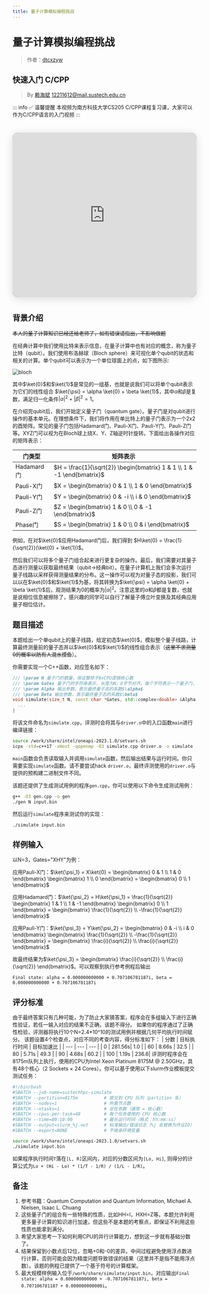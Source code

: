 ```yaml
---
title: 量子计算模拟编程挑战
---
```


<script setup>
import { onMounted } from 'vue'

onMounted(() => {
  // 创建覆盖层
  const overlay = Object.assign(document.createElement('div'), {
    style: `
      position: fixed;
      inset: 0;
      z-index: 9999;
      pointer-events: auto;
      background: linear-gradient(180deg, #000000 0%, #0a0a2a 100%);
      opacity: 0;
      transition: opacity 1.2s ease;
      overflow: hidden;
      display: flex;
      flex-direction: column;
      justify-content: center;
      align-items: center;
    `
  })
  document.body.appendChild(overlay)
  requestAnimationFrame(() => { overlay.style.opacity = 1 })
  
  // 创建星空背景画布
  const bgCanvas = document.createElement('canvas')
  bgCanvas.style.position = 'absolute'
  bgCanvas.style.top = '0'
  bgCanvas.style.left = '0'
  bgCanvas.style.width = '100%'
  bgCanvas.style.height = '100%'
  bgCanvas.style.pointerEvents = 'none'
  overlay.appendChild(bgCanvas)
  
  // 设置画布
  const ctx = bgCanvas.getContext('2d')
  let w = bgCanvas.width = window.innerWidth
  let h = bgCanvas.height = window.innerHeight
  
  // 创建星星数组 - 包括移动星星和固定闪烁星星
  const stars = []
  const starCount = 50
  const fixedStarCount = 500 // 固定闪烁星星数量
  
  // 添加移动的星星
  for (let i = 0; i < starCount; i++) {
    stars.push({
      x: Math.random() * w,
      y: Math.random() * h,
      size: Math.random() * 1.5 + 0.5,
      speed: Math.random() * 0.8 + 0.2,
      alpha: Math.random() * 0.7 + 0.3,
      direction: Math.random() > 0.5 ? 1 : -1,
      isFixed: false,
      pulseSpeed: 0
    })
  }
  
  // 添加固定的闪烁星星
  for (let i = 0; i < fixedStarCount; i++) {
    stars.push({
      x: Math.random() * w,
      y: Math.random() * h,
      size: Math.random() * 1.5 + 0.5, // 固定星星稍大一点
      speed: 0, // 固定星星不移动
      alpha: Math.random() + 0.3,
      direction: 0,
      isFixed: true,
      pulseSpeed: Math.random() * 0.02 + 0.01, // 闪烁速度
      pulseDirection: Math.random() > 0.5 ? 1 : -1
    })
  }
  
  // 创建彗星数组
  const comets = []
  const cometCount = 3
  for (let i = 0; i < cometCount; i++) {
    comets.push({
      x: Math.random() * w,
      y: Math.random() * h,
      angle: Math.random() * Math.PI * 2,
      speed: 1 + Math.random() * 2,
      length: 50 + Math.random() * 100,
      life: 100
    })
  }

  const logo = Object.assign(document.createElement('div'), {
    innerText: 'SUSTCSC',
    style: `
      position: relative;
      font-size: 40px;
      font-weight: 900;
      font-family: 'Dancing Script', cursive;
      color: transparent;
      -webkit-text-stroke: 1px rgba(255, 255, 255, 0.8);
      text-shadow: 
        0 0 10px rgba(255, 255, 255, 0.5),
        0 0 20px rgba(255, 255, 255, 0.3),
        0 0 30px rgba(255, 255, 255, 0.1);
      letter-spacing: 8px;
      z-index: 10000;
      pointer-events: none;
      animation: glow 3s infinite alternate;
    `
  })
  overlay.appendChild(logo)
  
  // 创建点击提示
  const prompt = Object.assign(document.createElement('div'), {
    innerText: '点击任意处继续',
    style: `
      position: absolute;
      top: 75%;
      left: 50%;
      transform: translate(-50%, -50%);
      font-size: 16px;
      color: #fff;
      font-family: 'Arial', sans-serif;
      letter-spacing: 2px;
      opacity: 0.8;
      pointer-events: none;
      z-index: 10000;
      animation: pulse 2s infinite;
    `
  })
  overlay.appendChild(prompt)
  
  // 添加动画样式
  const style = document.createElement('style')
  style.innerHTML = `
    @keyframes pulse {
      0% { opacity: 0.6; }
      50% { opacity: 1; }
      100% { opacity: 0.6; }
    }
    
    @keyframes glow {
      0% {
        text-shadow: 
          0 0 5px rgba(255, 255, 255, 0.5),
          0 0 15px rgba(255, 255, 255, 0.3),
          0 0 25px rgba(255, 255, 255, 0.1);
      }
      100% {
        text-shadow: 
          0 0 10px rgba(255, 255, 255, 0.8),
          0 0 30px rgba(255, 255, 255, 0.5),
          0 0 50px rgba(255, 255, 255, 0.3);
      }
    }
  `
  document.head.appendChild(style)
  
  // 动画循环
  let running = true
  let frameCount = 0

  function animate() {
    if (!running) return
    
    // 清除画布
    ctx.fillStyle = 'rgba(0, 0, 10, 0.1)'
    ctx.fillRect(0, 0, w, h)
    
    // 绘制星星
    ctx.fillStyle = 'white'
    for (let i = 0; i < stars.length; i++) {
      const star = stars[i]
      
      // 更新闪烁星星的透明度
      if (star.isFixed) {
        star.alpha += star.pulseSpeed * star.pulseDirection
        
        // 反转闪烁方向
        if (star.alpha > 0.8 || star.alpha < 0.2) {
          star.pulseDirection *= -1
        }
      }
      
      ctx.globalAlpha = star.alpha
      ctx.beginPath()
      ctx.arc(star.x, star.y, star.size, 0, Math.PI * 2)
      ctx.fill()
      
      // 移动非固定星星
      if (!star.isFixed) {
        star.x += star.speed * star.direction * 0.5
        star.y += star.speed
        
        // 边界重置
        if (star.x > w) star.x = 0
        if (star.x < 0) star.x = w
        if (star.y > h) star.y = 0
      }
    }
    
    // 绘制彗星
    for (let i = 0; i < comets.length; i++) {
      const comet = comets[i]
      ctx.save()
      ctx.translate(comet.x, comet.y)
      ctx.rotate(comet.angle)
      
      // 创建彗星渐变
      const gradient = ctx.createLinearGradient(0, 0, comet.length, 0)
      gradient.addColorStop(0, 'rgba(255, 255, 255, 0)')
      gradient.addColorStop(0.3, 'rgba(255, 255, 255, 0.8)')
      gradient.addColorStop(1, 'rgba(255, 255, 255, 0)')
      
      ctx.fillStyle = gradient
      ctx.fillRect(0, -1, comet.length, 2)
      ctx.restore()
      
      // 移动彗星
      comet.x += Math.cos(comet.angle) * comet.speed
      comet.y += Math.sin(comet.angle) * comet.speed
      
      comet.life--
      
      // 重置彗星
      if (comet.life <= 0 || 
          comet.x < -100 || comet.x > w + 100 || 
          comet.y < -100 || comet.y > h + 100) {
        // 从边缘开始
        const side = Math.floor(Math.random() * 4)
        if (side === 0) { // top
          comet.x = Math.random() * w
          comet.y = -20
        } else if (side === 1) { // right
          comet.x = w + 20
          comet.y = Math.random() * h
        } else if (side === 2) { // bottom
          comet.x = Math.random() * w
          comet.y = h + 20
        } else { // left
          comet.x = -20
          comet.y = Math.random() * h
        }
        
        comet.angle = Math.atan2(
          h/2 - comet.y + Math.random() * 100 - 50,
          w/2 - comet.x + Math.random() * 100 - 50
        )
        comet.speed = 1 + Math.random() * 2
        comet.length = 50 + Math.random() * 100
        comet.life = 200 + Math.random() * 300
      }
    }
    
    frameCount++
    requestAnimationFrame(animate)
  }
  
  // 开始动画
  animate()
  
  // 处理窗口大小变化
  window.addEventListener('resize', () => {
    w = bgCanvas.width = window.innerWidth
    h = bgCanvas.height = window.innerHeight
    
    // 重置星星位置
    stars.forEach(star => {
      if (!star.isFixed) {
        star.x = Math.random() * w
        star.y = Math.random() * h
      }
    })
    
    // 重置彗星位置
    comets.forEach(comet => {
      comet.x = Math.random() * w
      comet.y = Math.random() * h
    })
  })
  
  // 关闭覆盖层
  const closeOverlay = () => {
    if (!running) return
    running = false
    overlay.style.opacity = 0
    setTimeout(() => overlay.remove(), 1200)
  }
  
  // 点击关闭
  overlay.addEventListener('click', closeOverlay)
  
  // 6秒后自动关闭
  setTimeout(closeOverlay, 6000)
})
</script>

<ClientOnly />

# 量子计算模拟编程挑战

> 作者：[dtcxzyw](https://github.com/dtcxzyw)

## 快速入门 C/CPP

> By [赖海斌](https://space.bilibili.com/358070321) 12211612@mail.sustech.edu.cn 

::: info ✅ 温馨提醒
本视频为南方科技大学CS205 C/CPP课程复习课，大家可以作为C/CPP语言的入门视频
:::

<div style="position: relative; width: 100%; max-width: 800px; margin: 40px auto; box-shadow: 0 4px 24px #0002; border-radius: 16px; overflow: hidden; background: #181c2f;">
  <iframe 
    src="https://player.bilibili.com/player.html?bvid=BV1PFf6YGEyW&page=1&as_wide=1&high_quality=1&danmaku=0"
    allowfullscreen="allowfullscreen" 
    width="100%" 
    height="450" 
    scrolling="no" 
    frameborder="0" 
    style="display: block; border: none;"
    sandbox="allow-top-navigation allow-same-origin allow-forms allow-scripts">
  </iframe>
</div>


## 背景介绍
~~本人的量子计算知识已经还给老师了，如有错误请指出，不影响做题~~

在经典计算中我们使用比特来表示信息，在量子计算中也有对应的概念，称为量子比特（qubit）。我们使用布洛赫球（Bloch sphere）来可视化单个qubit的状态和相关的计算。单个qubit可以表示为一个单位球面上的点，如下图所示:

![bloch](imgs/bloch.png)

其中$\ket{0}$和$\ket{1}$是常见的一组基，也就是说我们可以将单个qubit表示为它们的线性组合
$\ket{\psi} = \alpha \ket{0} + \beta \ket{1}$，其中$\alpha$和$\beta$是复数，满足归一化条件$|\alpha|^2 + |\beta|^2 = 1$。

在介绍完qubit后，我们开始定义量子门（quantum gate）。量子门是对qubit进行操作的基本单元。在理想条件下，我们将作用在单比特上的量子门表示为一个2x2的酉矩阵。常见的量子门包括Hadamard门、Pauli-X门、Pauli-Y门、Pauli-Z门等。XYZ门可以视为在Bloch球上绕X、Y、Z轴逆时针旋转。下面给出各操作对应的矩阵表示：

| 门类型 | 矩阵表示 |
| --- | --- |
| Hadamard门 | $H = \frac{1}{\sqrt{2}} \begin{bmatrix} 1 & 1 \\ 1 & -1 \end{bmatrix}$ |
| Pauli-X门 | $X = \begin{bmatrix} 0 & 1 \\ 1 & 0 \end{bmatrix}$ |
| Pauli-Y门 | $Y = \begin{bmatrix} 0 & -i \\ i & 0 \end{bmatrix}$ |
| Pauli-Z门 | $Z = \begin{bmatrix} 1 & 0 \\ 0 & -1 \end{bmatrix}$ |
| Phase门 | $S = \begin{bmatrix} 1 & 0 \\ 0 & i \end{bmatrix}$ |

例如，在对$\ket{0}$应用Hadamard门后，我们得到
$H\ket{0} = \frac{1}{\sqrt{2}}(\ket{0} + \ket{1})$。

然后我们可以将多个量子门组合起来进行更复杂的操作。最后，我们需要对其量子态进行测量以获取最终结果（qubit->经典bit）。在量子计算机上我们会多次运行量子线路以采样获得测量结果的分布。这一操作可以视为对量子态的投影，我们可以以在$\ket{0}$和$\ket{1}$为基，将其转换为$\ket{\psi} = \alpha \ket{0} + \beta \ket{1}$后，观测结果为0的概率为$|\alpha|^2$。注意这里的$\alpha$和$\beta$都是复数，也就是说相位信息被擦除了，感兴趣的同学可以自行了解量子傅立叶变换及其经典应用量子相位估计。

## 题目描述
本题给出一个单qubit上的量子线路，给定初态$\ket{0}$，模拟整个量子线路，计算最终测量前的量子态并以$\ket{0}$和$\ket{1}$的线性组合表示（~~这里不求测量0的概率以防有人混水摸鱼~~）。

你需要实现一个C++函数，对应签名如下：
```cpp
/// \param N 量子门的数量，保证整除于8xCPU逻辑核心数
/// \param Gates 量子门的字符串表示，长度为N，8字节对齐。每个字符表示一个量子门，只可能为'H', 'X', 'Y', 'Z', 'S'中的一个，分别表示Hadamard门、Pauli-X门、Pauli-Y门、Pauli-Z门和Phase门。
/// \param Alpha 输出参数，表示最终量子态的系数$\alpha$
/// \param Beta 输出参数，表示最终量子态的系数$\beta$
void simulate(size_t N, const char *Gates, std::complex<double> &Alpha, std::complex<double> &Beta) {
  ...
}
```

将该文件命名为`simulate.cpp`，评测时会将其与`driver.o`中的入口函数`main`进行编译链接：
```bash
source /work/share/intel/oneapi-2023.1.0/setvars.sh
icpx -std=c++17 -xHost -qopenmp -O3 simulate.cpp driver.o -o simulate
```
`main`函数会负责读取输入并调用`simulate`函数，然后输出结果与运行时间。你只需要实现`simulate`函数。请不要尝试hack `driver.o`，最终评测使用的`driver.o`与提供的预构建二进制文件不同。

该题还提供了生成测试用例的程序`gen.cpp`，你可以使用以下命令生成测试用例：
```bash
g++ -O3 gen.cpp -o gen
./gen N input.bin
```
然后运行`simulate`程序来测试你的实现：
```bash
./simulate input.bin
```

## 样例输入

以N=3，Gates="XHY"为例：

应用Pauli-X门：$\ket{\psi_1} = X\ket{0} = \begin{bmatrix} 0 & 1 \\ 1 & 0 \end{bmatrix} \begin{bmatrix} 1 \\ 0 \end{bmatrix} = \begin{bmatrix} 0 \\ 1 \end{bmatrix}$

应用Hadamard门：$\ket{\psi_2} = H\ket{\psi_1} = \frac{1}{\sqrt{2}} \begin{bmatrix} 1 & 1 \\ 1 & -1 \end{bmatrix} \begin{bmatrix} 0 \\ 1 \end{bmatrix} = \begin{bmatrix} \frac{1}{\sqrt{2}} \\ -\frac{1}{\sqrt{2}} \end{bmatrix}$

应用Pauli-Y门：$\ket{\psi_3} = Y\ket{\psi_2} = \begin{bmatrix} 0 & -i \\ i & 0 \end{bmatrix} \begin{bmatrix} \frac{1}{\sqrt{2}} \\ -\frac{1}{\sqrt{2}} \end{bmatrix} = \begin{bmatrix} \frac{i}{\sqrt{2}} \\ \frac{i}{\sqrt{2}} \end{bmatrix}$

故最终结果为$\ket{\psi_3} = \begin{bmatrix} \frac{i}{\sqrt{2}} \\ \frac{i}{\sqrt{2}} \end{bmatrix}$。可以观察到执行参考例程后输出
```
Final state: alpha = 0.000000000000 + 0.707106781187i, beta = 0.000000000000 + 0.707106781187i
```

## 评分标准
由于最终答案只有几种可能，为了防止大家猜答案，程序会在多组输入下进行正确性验证，若任一输入对应的结果不正确，该题不得分。
如果你的程序通过了正确性检验，评测器将执行10个N=2.4*10^10的测试用例并根据几何平均执行时间赋分。
该题设置4个检查点，对应不同的考查内容，得分标准如下：
| 分数 | 目标执行时间 | 目标加速比 |
| --- | ---    | --- |
| 0   | 281.56s| 1.0  |
| 60  | 8.66s  | 32.5 |
| 80  | 5.71s  | 49.3 |
| 90  | 4.68s  | 60.2 |
| 100 | 1.19s  | 236.6|
评测时程序会在8175m队列上执行，使用的CPU为Intel Xeon Platinum 8175M @ 2.50GHz，具有48个核心（2 Sockets × 24 Cores）。你可以基于使用以下slurm作业模板提交测试任务：
```bash
#!/bin/bash
#SBATCH --job-name=sustechhpc-simulate
#SBATCH --partition=8175m          # 提交到 CPU 队列（partition 名）
#SBATCH --nodes=1                  # 所需节点数
#SBATCH --ntasks=1                 # 总任务数（通常 = 核心数）
#SBATCH --cpus-per-task=48         # 每个任务使用的 CPU 核心数
#SBATCH --time=00:10:00            # 最长运行时间（格式：hh:mm:ss）
#SBATCH --output=slurm_%j.out      # 标准输出/错误日志（%j 会替换为作业ID）
#SBATCH --export=NONE              # 不继承环境变量

source /work/share/intel/oneapi-2023.1.0/setvars.sh
./simulate input.bin
```
如果程序执行时间`T`落在`[L, R]`区间内，对应的分数区间为`[Lo, Hi]`, 则得分的计算公式为`Lo + (Hi - Lo) * (1/T - 1/R) / (1/L - 1/R)`。

## 备注
1. 参考书籍：Quantum Computation and Quantum Information, Michael A. Nielsen, Isaac L. Chuang
2. 这些量子门的组合有一些特殊的性质，比如HH=I，HXH=Z等。本题允许利用更多量子计算的知识进行加速，但这些不是本题的考察点，即保证不利用这些性质也能拿到满分。
3. 希望大家思考一下如何利用CPU的并行计算能力，想到这一步就有基础分数了。
4. 结果保留到小数点后12位，忽略+0和-0的差异。中间过程避免使用浮点数进行计算，否则可能会因为精度问题导致错误的结果（这里并不是指不能用浮点数）。该题的例程已提供了一个基于符号的计算框架。
5. 最大规模样例输入位于`/work/share/simulate/input.bin`，对应输出`Final state: alpha = 0.000000000000 + -0.707106781187i, beta = 0.707106781187 + 0.000000000000i`。
